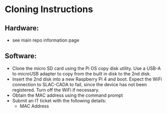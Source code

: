 # Cloning Instructions

## Hardware:  
* see main repo information page
## Software:

* Clone the micro SD card using the Pi OS copy disk utility.  Use a USB-A to microUSB adapter to copy from the built in disk to the 2nd disk.
* Insert the 2nd disk into a new Raspberry Pi 4 and boot.  Expect the WiFi connection to SLAC-CADA to fail, since the device has not been registered.  Turn off the WiFi if necessary.
* Obtain the MAC address using the command prompt
* Submit an IT ticket with the following details:
  * MAC Address
  
 
